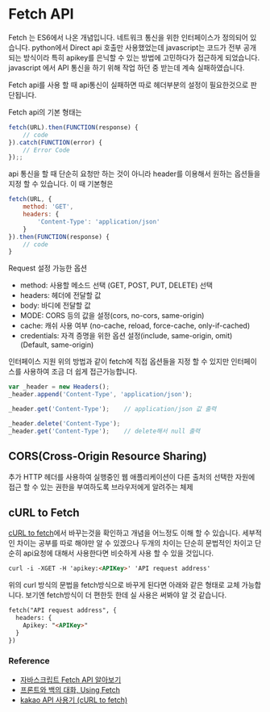 # Fetch API
Fetch 는 ES6에서 나온 개념입니다. 네트워크 통신을 위한 인터페이스가 정의되어 있습니다.
python에서 Direct api 호출만 사용했었는데 javascript는 코드가 전부 공개되는 방식이라 특히 apikey를 은닉할 수 있는 방법에 고민하다가 접근하게 되었습니다. 
javascript 에서 API 통신을 하기 위해 작업 하던 중 받는데 계속 실패하였습니다.

Fetch api를 사용 할 때 api통신이 실패하면 따로 헤더부분의 설정이 필요한것으로 판단됩니다.

Fetch api의 기본 형태는
```javascript
fetch(URL).then(FUNCTION(response) {
    // code
}).catch(FUNCTION(error) {
    // Error Code
});;
```

api 통신을 할 때 단순히 요청만 하는 것이 아니라 header를 이용해서 원하는 옵션들을 지정 할 수 있습니다.
이 때 기본형은
```javascript
fetch(URL, {
    method: 'GET',
    headers: {
        'Content-Type': 'application/json'
    }
}).then(FUNCTION(response) {
    // code
}
```

Request 설정 가능한 옵션
* method: 사용할 메소드 선택 (GET, POST, PUT, DELETE) 선택
* headers: 헤더에 전달할 값
* body: 바디에 전달할 값
* MODE: CORS 등의 값을 설정(cors, no-cors, same-origin)
* cache: 캐쉬 사용 여부 (no-cache, reload, force-cache, only-if-cached)
* credentials: 자격 증명을 위한 옵션 설정(include, same-origin, omit) (Default, same-origin)

인터페이스 지원
위의 방법과 같이 fetch에 직접 옵션들을 지정 할 수 있지만 인터페이스를 사용하여 조금 더 쉽게 접근가능합니다.
```javascript
var _header = new Headers();
_header.append('Content-Type', 'application/json');

_header.get('Content-Type');    // application/json 값 출력

_header.delete('Content-Type');
_header.get('Content-Type');    // delete해서 null 출력
```

## CORS(Cross-Origin Resource Sharing)
추가 HTTP 헤더를 사용하여 실행중인 웹 애플리케이션이 다른 출처의 선택한 자원에 접근 할 수 있는 권한을 부여하도록 브라우저에게 알려주는 체제


## cURL to Fetch
[cURL to fetch](https://kigiri.github.io/fetch/)에서 바꾸는것을 확인하고 개념을 어느정도 이해 할 수 있습니다.
세부적인 차이는 공부를 따로 해야만 알 수 있겠으나 두개의 차이는 단순히 문법적인 차이고 단순히 api요청에 대해서 사용한다면 비슷하게 사용 할 수 있을 것입니다.
```html
curl -i -XGET -H 'apikey:<APIKey>' 'API request address'
```
위의 curl 방식의 문법을 fetch방식으로 바꾸게 된다면 아래와 같은 형태로 교체 가능합니다.
보기엔 fetch방식이 더 편한듯 한데 실 사용은 써봐야 알 것 같습니다.
```html
fetch("API request address", {
  headers: {
    Apikey: "<APIKey>"
  }
})
```



### Reference
* [자바스크립트 Fetch API 알아보기](https://webisfree.com/2019-05-15/%EC%9E%90%EB%B0%94%EC%8A%A4%ED%81%AC%EB%A6%BD%ED%8A%B8-fetch-api-%EC%95%8C%EC%95%84%EB%B3%B4%EA%B8%B0)
* [프론트와 백의 대화, Using Fetch](https://velog.io/@ejchaid/%ED%94%84%EB%A1%A0%ED%8A%B8%EC%99%80-%EB%B0%B1%EC%9D%98-%EB%8C%80%ED%99%94-Using-Fetch)
* [kakao API 사용기 (cURL to fetch)](https://blog.naver.com/PostView.nhn?blogId=chic1007&logNo=221482550815&categoryNo=15&parentCategoryNo=0&viewDate=&currentPage=1&postListTopCurrentPage=1&from=search)